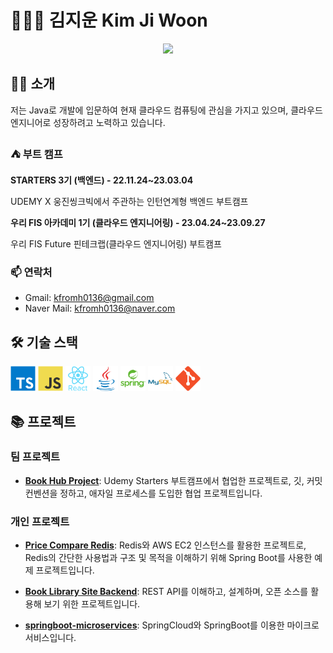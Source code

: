 # 🧑🏻‍🚀 김지운 Kim Ji Woon

<p align="center">

<a href="https://github.com/Jimoou">
    <img src="https://github-stats-alpha.vercel.app/api?username=Jimoou&cc=fff&tc=000000&ic=000000&bc=ffffff">
</a>

</p>

## 👨‍💻 소개

저는 Java로 개발에 입문하여 현재 클라우드 컴퓨팅에 관심을 가지고 있으며, 클라우드 엔지니어로 성장하려고 노력하고 있습니다.

### ⛺️ 부트 캠프

**STARTERS 3기 (백엔드) - 22.11.24~23.03.04**

UDEMY X 웅진씽크빅에서 주관하는 인턴연계형 백엔드 부트캠프

**우리 FIS 아카데미 1기 (클라우드 엔지니어링) - 23.04.24~23.09.27**

우리 FIS Future 핀테크랩(클라우드 엔지니어링) 부트캠프

### 📫 연락처

- Gmail: [kfromh0136@gmail.com](mailto:kfromh0136@gmail.com)
- Naver Mail: [kfromh0136@naver.com](mailto:kfromh0136@naver.com)

## 🛠 기술 스택

<p align="left">
  <img src="https://raw.githubusercontent.com/devicons/devicon/master/icons/typescript/typescript-original.svg" alt="typescript" width="40" height="40"/>
  <img src="https://raw.githubusercontent.com/devicons/devicon/master/icons/javascript/javascript-original.svg" alt="javascript" width="40" height="40"/>
  <img src="https://raw.githubusercontent.com/devicons/devicon/master/icons/react/react-original-wordmark.svg" alt="react" width="40" height="40"/>
  <img src="https://raw.githubusercontent.com/devicons/devicon/master/icons/java/java-original.svg" alt="java" width="40" height="40"/>
  <img src="https://raw.githubusercontent.com/devicons/devicon/master/icons/spring/spring-original-wordmark.svg" alt="spring" width="40" height="40"/>
  <img src="https://raw.githubusercontent.com/devicons/devicon/master/icons/mysql/mysql-original-wordmark.svg" alt="mysql" width="40" height="40"/>
  <img src="https://raw.githubusercontent.com/devicons/devicon/master/icons/git/git-original.svg" alt="git" width="40" height="40"/>
</p>

## 📚 프로젝트

### 팀 프로젝트

- **[Book Hub Project](https://github.com/udemy-final-team2/Book-Hub-Project)**: Udemy Starters 부트캠프에서 협업한 프로젝트로, 깃, 커밋 컨벤션을 정하고, 애자일 프로세스를 도입한 협업 프로젝트입니다.

### 개인 프로젝트

- **[Price Compare Redis](https://github.com/Jimoou/price-compare-redis)**: Redis와 AWS EC2 인스턴스를 활용한 프로젝트로, Redis의 간단한 사용법과 구조 및 목적을 이해하기 위해 Spring Boot를 사용한 예제 프로젝트입니다.

- **[Book Library Site Backend](https://github.com/Jimoou/BookLibrarySite-Backend)**: REST API를 이해하고, 설계하며, 오픈 소스를 활용해 보기 위한 프로젝트입니다.

- **[springboot-microservices](https://github.com/Jimoou/springboot-microservices)**: SpringCloud와 SpringBoot를 이용한 마이크로 서비스입니다.
